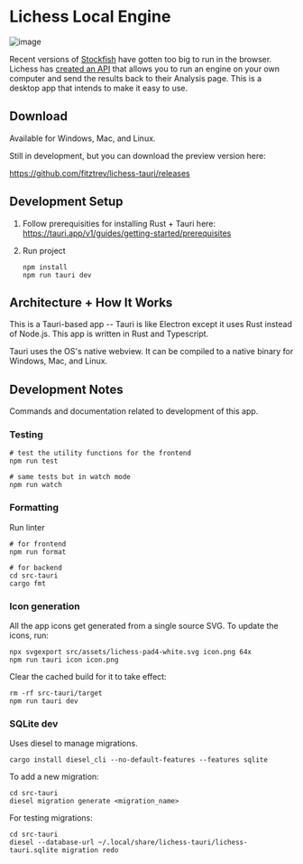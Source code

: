 # Lichess Local Engine

![image](https://user-images.githubusercontent.com/271432/232327082-11582b5b-cc6a-4db4-a6a8-1b3630c717d5.png)

Recent versions of [Stockfish](https://stockfishchess.org/) have gotten too big to run in the browser. Lichess has [created an API](https://lichess.org/api#tag/External-engine) that allows you to run an engine on your own computer and send the results back to their Analysis page. This is a desktop app that intends to make it easy to use.

## Download

Available for Windows, Mac, and Linux.

Still in development, but you can download the preview version here:

https://github.com/fitztrev/lichess-tauri/releases

## Development Setup

1. Follow prerequisities for installing Rust + Tauri here: https://tauri.app/v1/guides/getting-started/prerequisites

2. Run project

   ```
   npm install
   npm run tauri dev
   ```

## Architecture + How It Works

This is a Tauri-based app -- Tauri is like Electron except it uses Rust instead of Node.js. This app is written in Rust and Typescript.

Tauri uses the OS's native webview. It can be compiled to a native binary for Windows, Mac, and Linux.

## Development Notes

Commands and documentation related to development of this app.

### Testing

```
# test the utility functions for the frontend
npm run test

# same tests but in watch mode
npm run watch
```

### Formatting

Run linter

```
# for frontend
npm run format

# for backend
cd src-tauri
cargo fmt
```

### Icon generation

All the app icons get generated from a single source SVG. To update the icons, run:

```
npx svgexport src/assets/lichess-pad4-white.svg icon.png 64x
npm run tauri icon icon.png
```

Clear the cached build for it to take effect:

```
rm -rf src-tauri/target
npm run tauri dev
```

### SQLite dev

Uses diesel to manage migrations.

```
cargo install diesel_cli --no-default-features --features sqlite
```

To add a new migration:

```
cd src-tauri
diesel migration generate <migration_name>
```

For testing migrations:

```
cd src-tauri
diesel --database-url ~/.local/share/lichess-tauri/lichess-tauri.sqlite migration redo
```

